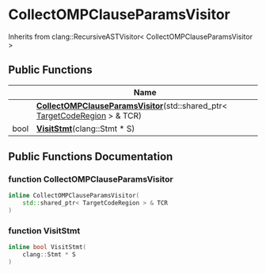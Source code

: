 # CollectOMPClauseParamsVisitor





Inherits from clang::RecursiveASTVisitor< CollectOMPClauseParamsVisitor >

## Public Functions

|                | Name           |
| -------------- | -------------- |
| | **[CollectOMPClauseParamsVisitor](../Classes/classCollectOMPClauseParamsVisitor.md#function-collectompclauseparamsvisitor)**(std::shared_ptr< [TargetCodeRegion](../Classes/classTargetCodeRegion.md) > & TCR) |
| bool | **[VisitStmt](../Classes/classCollectOMPClauseParamsVisitor.md#function-visitstmt)**(clang::Stmt * S) |

## Public Functions Documentation

### function CollectOMPClauseParamsVisitor

```cpp
inline CollectOMPClauseParamsVisitor(
    std::shared_ptr< TargetCodeRegion > & TCR
)
```


### function VisitStmt

```cpp
inline bool VisitStmt(
    clang::Stmt * S
)
```


